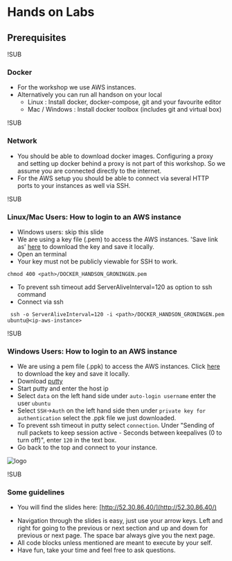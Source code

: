 # Hands on Labs
## Prerequisites


!SUB
### Docker

* For the workshop we use AWS instances.
* Alternatively you can run all handson on your local
  * Linux : Install docker, docker-compose, git and your favourite editor
  * Mac / Windows : Install docker toolbox (includes git and virtual box)


!SUB
### Network
* You should be able to download docker images. Configuring a proxy and setting up docker behind a proxy is not part of this workshop. So we assume you are connected directly to the internet.
* For the AWS setup you should be able to connect via several HTTP ports to your instances as well via SSH.

!SUB
### Linux/Mac Users: How to login to an AWS instance
- Windows users: skip this slide
- We are using a key file (.pem) to access the AWS instances.
'Save link as' [here](key/DOCKER_HANDSON_GRONINGEN.pem) to download the key and save it locally.
- Open an terminal
- Your key must not be publicly viewable for SSH to work.

```
chmod 400 <path>/DOCKER_HANDSON_GRONINGEN.pem
```

- To prevent ssh timeout add ServerAliveInterval=120 as option
to ssh command
- Connect via ssh

```
 ssh -o ServerAliveInterval=120 -i <path>/DOCKER_HANDSON_GRONINGEN.pem ubuntu@<ip-aws-instance>
```

!SUB
### Windows Users: How to login to an AWS instance

- We are using a pem file (.ppk) to access the AWS instances. Click [here](key/DOCKER_HANDSON_GRONINGEN.ppk) to download the key and save it locally.
- Download [putty](http://www.chiark.greenend.org.uk/~sgtatham/putty/download.html)
- Start putty and enter the host ip
- Select `data` on the left hand side under `auto-login username` enter the user `ubuntu`
- Select `SSH`->`Auth` on the left hand side then under `private key for authentication` select the .ppk file we just downloaded.
- To prevent ssh timeout in putty select `connection`. Under "Sending of null packets to keep session active - Seconds between keepalives (0 to turn off)", enter `120` in the text box.
- Go back to the top and connect to your instance.


![logo](images/docker-logo.jpg)

!SUB
### Some guidelines
* You will find the slides here: [http://52.30.86.40/](http://52.30.86.40/)
- Navigation through the slides is easy, just use your arrow keys. Left and right for going to the previous or next section and up and down for previous or next page. The space bar always give you the next page.
- All code blocks unless mentioned are meant to execute by your self.
- Have fun, take your time and feel free to ask questions.
